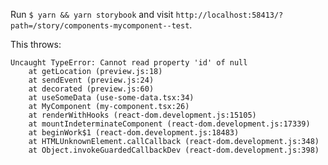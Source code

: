 Run `$ yarn && yarn storybook` and visit `http://localhost:58413/?path=/story/components-mycomponent--test`.

This throws:

```
Uncaught TypeError: Cannot read property 'id' of null
    at getLocation (preview.js:18)
    at sendEvent (preview.js:24)
    at decorated (preview.js:60)
    at useSomeData (use-some-data.tsx:34)
    at MyComponent (my-component.tsx:26)
    at renderWithHooks (react-dom.development.js:15105)
    at mountIndeterminateComponent (react-dom.development.js:17339)
    at beginWork$1 (react-dom.development.js:18483)
    at HTMLUnknownElement.callCallback (react-dom.development.js:348)
    at Object.invokeGuardedCallbackDev (react-dom.development.js:398)
```
